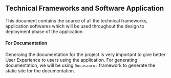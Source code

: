 ## Technical Frameworks and Software Application

This document contains the source of all the technical frameworks, application softwares which will be used throughout the design to deployment phase of the application.

#### For Documentation 
Generaing the documentation for the project is very important to give better User Experience to users using the application. For generating documentation, we will be using `Docusaurus` framework to generate the static site for the documentation.
